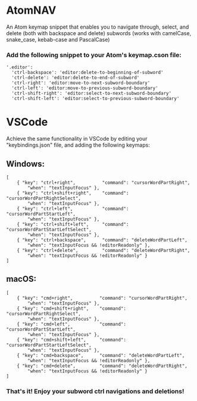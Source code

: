 # AtomNAV
An Atom keymap snippet that enables you to navigate through, select, and delete (both with backspace and delete) subwords (works with camelCase, snake_case, kebab-case and PascalCase)

### Add the following snippet to your Atom's keymap.cson file:
```
'.editor':
  'ctrl-backspace': 'editor:delete-to-beginning-of-subword'
  'ctrl-delete': 'editor:delete-to-end-of-subword'
  'ctrl-right': 'editor:move-to-next-subword-boundary'
  'ctrl-left': 'editor:move-to-previous-subword-boundary'
  'ctrl-shift-right': 'editor:select-to-next-subword-boundary'
  'ctrl-shift-left': 'editor:select-to-previous-subword-boundary'
```

# VSCode
Achieve the same functionality in VSCode by editing your "keybindings.json" file, and adding the following keymaps:
## Windows:
```
[
    { "key": "ctrl+right",          "command": "cursorWordPartRight",
        "when": "textInputFocus" },
    { "key": "ctrl+shift+right",    "command": "cursorWordPartRightSelect",
        "when": "textInputFocus" },
    { "key": "ctrl+left",           "command": "cursorWordPartStartLeft",
        "when": "textInputFocus" },
    { "key": "ctrl+shift+left",     "command": "cursorWordPartStartLeftSelect",
        "when": "textInputFocus" },
    { "key": "ctrl+backspace",      "command": "deleteWordPartLeft",
        "when": "textInputFocus && !editorReadonly" },
    { "key": "ctrl+delete",         "command": "deleteWordPartRight",
        "when": "textInputFocus && !editorReadonly" }
]
```
## macOS:
```
[
    { "key": "cmd+right",          "command": "cursorWordPartRight",
        "when": "textInputFocus" },
    { "key": "cmd+shift+right",    "command": "cursorWordPartRightSelect",
        "when": "textInputFocus" },
    { "key": "cmd+left",           "command": "cursorWordPartStartLeft",
        "when": "textInputFocus" },
    { "key": "cmd+shift+left",     "command": "cursorWordPartStartLeftSelect",
        "when": "textInputFocus" },
    { "key": "cmd+backspace",      "command": "deleteWordPartLeft",
        "when": "textInputFocus && !editorReadonly" },
    { "key": "cmd+delete",         "command": "deleteWordPartRight",
        "when": "textInputFocus && !editorReadonly" }
]
```
### That's it! Enjoy your subword ctrl navigations and deletions!
